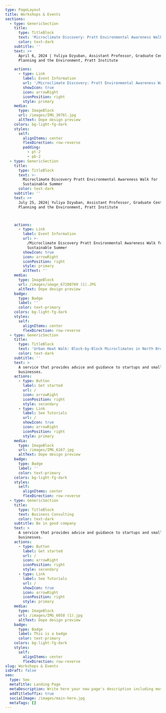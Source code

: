 ```yaml
---
type: PageLayout
title: Workshops & Events
sections:
  - type: GenericSection
    title:
      type: TitleBlock
      text: 'Microclimate Discovery: Pratt Environmental Awareness Walk'
      color: text-dark
    subtitle: ''
    text: >+
      April 6, 2024 | Yuliya Dzyuban, Assistant Professor, Graduate Center for
      Planning and the Environment, Pratt Institute

    actions:
      - type: Link
        label: Event Information
        url: '/Microclimate Discovery: Pratt Environmental Awareness Walk'
        showIcon: true
        icon: arrowRight
        iconPosition: right
        style: primary
    media:
      type: ImageBlock
      url: /images/IMG_3076l.jpg
      altText: Dope design preview
    colors: bg-light-fg-dark
    styles:
      self:
        alignItems: center
        flexDirection: row-reverse
        padding:
          - pt-2
          - pb-2
  - type: GenericSection
    title:
      type: TitleBlock
      text: >-
        Microclimate Discovery Pratt Environmental Awareness Walk for
        Sustainable Summer
      color: text-dark
    subtitle: ''
    text: >+
      July 25, 2024| Yuliya Dzyuban, Assistant Professor, Graduate Center for
      Planning and the Environment, Pratt Institute



    actions:
      - type: Link
        label: Event Information
        url: >-
          /Microclimate Discovery Pratt Environmental Awareness Walk for
          Sustainable Summer
        showIcon: true
        icon: arrowRight
        iconPosition: right
        style: primary
        altText: ''
    media:
      type: ImageBlock
      url: /images/image_67200769 (1).JPG
      altText: Dope design preview
    badge:
      type: Badge
      label: ''
      color: text-primary
    colors: bg-light-fg-dark
    styles:
      self:
        alignItems: center
        flexDirection: row-reverse
  - type: GenericSection
    title:
      type: TitleBlock
      text: 'Urban Heat Walk: Block-by-Block Microclimates in North Brooklyn'
      color: text-dark
    subtitle: ''
    text: >
      A service that provides advice and guidance to startups and small
      businesses.
    actions:
      - type: Button
        label: Get started
        url: /
        icon: arrowRight
        iconPosition: right
        style: secondary
      - type: Link
        label: See Tutorials
        url: /
        showIcon: true
        icon: arrowRight
        iconPosition: right
        style: primary
    media:
      type: ImageBlock
      url: /images/IMG_6167.jpg
      altText: Dope design preview
    badge:
      type: Badge
      label: ''
      color: text-primary
    colors: bg-light-fg-dark
    styles:
      self:
        alignItems: center
        flexDirection: row-reverse
  - type: GenericSection
    title:
      type: TitleBlock
      text: Business Consulting
      color: text-dark
    subtitle: Be in good company
    text: >
      A service that provides advice and guidance to startups and small
      businesses.
    actions:
      - type: Button
        label: Get started
        url: /
        icon: arrowRight
        iconPosition: right
        style: secondary
      - type: Link
        label: See Tutorials
        url: /
        showIcon: true
        icon: arrowRight
        iconPosition: right
        style: primary
    media:
      type: ImageBlock
      url: /images/IMG_6058 (1).jpg
      altText: Dope design preview
    badge:
      type: Badge
      label: This is a badge
      color: text-primary
    colors: bg-light-fg-dark
    styles:
      self:
        alignItems: center
        flexDirection: row-reverse
slug: Workshops & Events
isDraft: false
seo:
  type: Seo
  metaTitle: Landing Page
  metaDescription: Write here your new page's description including most relevant keywords.
  addTitleSuffix: true
  socialImage: /images/main-hero.jpg
  metaTags: []
---
```

